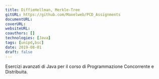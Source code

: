 ```yaml
---
title: DiffieHellman, Merkle-Tree
gitURL: https://github.com/Maxelweb/PCD_Assignments
documentURL: 
coverURL: 
websiteURL:
coauthors: []
technologies: [Java]
tags: [unipd,bsc]
date: 2019-08-01
draft: false
---
```


Esercizi avanzati di Java per il corso di Programmazione Concorrente e Distribuita.